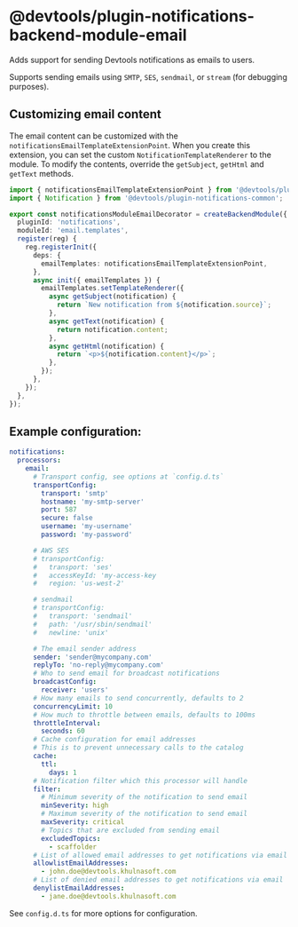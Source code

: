 # @devtools/plugin-notifications-backend-module-email

Adds support for sending Devtools notifications as emails to users.

Supports sending emails using `SMTP`, `SES`, `sendmail`, or `stream` (for debugging purposes).

## Customizing email content

The email content can be customized with the `notificationsEmailTemplateExtensionPoint`. When you create
this extension, you can set the custom `NotificationTemplateRenderer` to the module. To modify the contents,
override the `getSubject`, `getHtml` and `getText` methods.

```ts
import { notificationsEmailTemplateExtensionPoint } from '@devtools/plugin-notifications-backend-module-email';
import { Notification } from '@devtools/plugin-notifications-common';

export const notificationsModuleEmailDecorator = createBackendModule({
  pluginId: 'notifications',
  moduleId: 'email.templates',
  register(reg) {
    reg.registerInit({
      deps: {
        emailTemplates: notificationsEmailTemplateExtensionPoint,
      },
      async init({ emailTemplates }) {
        emailTemplates.setTemplateRenderer({
          async getSubject(notification) {
            return `New notification from ${notification.source}`;
          },
          async getText(notification) {
            return notification.content;
          },
          async getHtml(notification) {
            return `<p>${notification.content}</p>`;
          },
        });
      },
    });
  },
});
```

## Example configuration:

```yaml
notifications:
  processors:
    email:
      # Transport config, see options at `config.d.ts`
      transportConfig:
        transport: 'smtp'
        hostname: 'my-smtp-server'
        port: 587
        secure: false
        username: 'my-username'
        password: 'my-password'

      # AWS SES
      # transportConfig:
      #   transport: 'ses'
      #   accessKeyId: 'my-access-key
      #   region: 'us-west-2'

      # sendmail
      # transportConfig:
      #   transport: 'sendmail'
      #   path: '/usr/sbin/sendmail'
      #   newline: 'unix'

      # The email sender address
      sender: 'sender@mycompany.com'
      replyTo: 'no-reply@mycompany.com'
      # Who to send email for broadcast notifications
      broadcastConfig:
        receiver: 'users'
      # How many emails to send concurrently, defaults to 2
      concurrencyLimit: 10
      # How much to throttle between emails, defaults to 100ms
      throttleInterval:
        seconds: 60
      # Cache configuration for email addresses
      # This is to prevent unnecessary calls to the catalog
      cache:
        ttl:
          days: 1
      # Notification filter which this processor will handle
      filter:
        # Minimum severity of the notification to send email
        minSeverity: high
        # Maximum severity of the notification to send email
        maxSeverity: critical
        # Topics that are excluded from sending email
        excludedTopics:
          - scaffolder
      # List of allowed email addresses to get notifications via email
      allowlistEmailAddresses:
        - john.doe@devtools.khulnasoft.com
      # List of denied email addresses to get notifications via email
      denylistEmailAddresses:
        - jane.doe@devtools.khulnasoft.com
```

See `config.d.ts` for more options for configuration.
